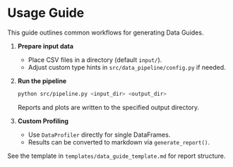 # Usage Guide

This guide outlines common workflows for generating Data Guides.

1. **Prepare input data**
   - Place CSV files in a directory (default `input/`).
   - Adjust custom type hints in `src/data_pipeline/config.py` if needed.

2. **Run the pipeline**
   ```bash
   python src/pipeline.py <input_dir> <output_dir>
   ```
   Reports and plots are written to the specified output directory.

3. **Custom Profiling**
   - Use `DataProfiler` directly for single DataFrames.
   - Results can be converted to markdown via `generate_report()`.

See the template in `templates/data_guide_template.md` for report structure.
